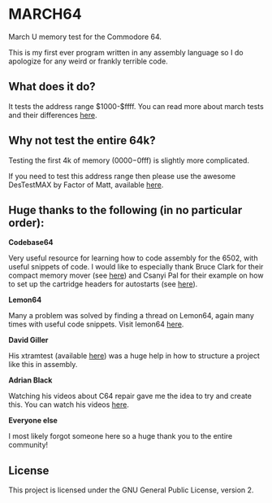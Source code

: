 
# MARCH64

March U memory test for the Commodore 64.

This is my first ever program written in any assembly language so I do apologize for any weird or frankly terrible code.

## What does it do?

It tests the address range \$1000-\$ffff. You can read more about march tests and their differences [here](https://www.researchgate.net/publication/3349024_March_U_A_test_for_unlinked_memory_faults).

## Why not test the entire 64k?

Testing the first 4k of memory ($0000-$0fff) is slightly more complicated.

If you need to test this address range then please use the awesome DesTestMAX by Factor of Matt, available [here](https://factorofmatt.com/destestmax).

## Huge thanks to the following (in no particular order):
**Codebase64**

Very useful resource for learning how to code assembly for the 6502, with useful snippets of code. I would like to especially thank Bruce Clark for their compact memory mover (see [here]()) and Csanyi Pal for their example on how to set up the cartridge headers for autostarts (see [here](https://codebase64.org/doku.php?id=base:assembling_your_own_cart_rom_image#cbm80_autostart_cartridge_developed_with_dreamass)).

**Lemon64**

Many a problem was solved by finding a thread on Lemon64, again many times with useful code snippets. Visit lemon64 [here](https://www.lemon64.com).

**David Giller**

His xtramtest (available [here](https://github.com/ki3v/xtramtest)) was a huge help in how to structure a project like this in assembly.

**Adrian Black**

Watching his videos about C64 repair gave me the idea to try and create this. You can watch his videos [here](https://www.youtube.com/@adriansdigitalbasement).

**Everyone else**

I most likely forgot someone here so a huge thank you to the entire community!

## License
This project is licensed under the GNU General Public License, version 2.
